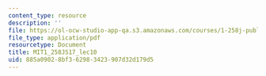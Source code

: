 ```yaml
---
content_type: resource
description: ''
file: https://ol-ocw-studio-app-qa.s3.amazonaws.com/courses/1-258j-public-transportation-systems-spring-2017/885a09028bf362983423907d32d179d5_MIT1_258JS17_lec10.pdf
file_type: application/pdf
resourcetype: Document
title: MIT1_258JS17_lec10
uid: 885a0902-8bf3-6298-3423-907d32d179d5
---
```

